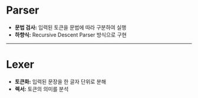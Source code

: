 # Parser
- **문법 검사:** 입력된 토큰을 문법에 따라 구분하여 실행
- **하향식:** Recursive Descent Parser 방식으로 구현

---
# Lexer
- **토큰화:** 입력된 문장을 한 글자 단위로 분해
- **렉서:** 토큰의 의미를 분석
